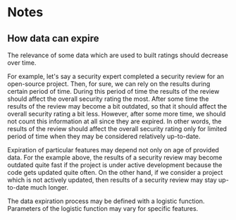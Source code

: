 # Notes

## How data can expire

The relevance of some data which are used to built ratings should decrease over time.

For example, let's say a security expert completed a security review for an open-source project.
Then, for sure, we can rely on the results during certain period of time.
During this period of time the results of the review should affect the overall security rating the most.
After some time the results of the review may become a bit outdated,
so that it should affect the overall security rating a bit less.
However, after some more time, we should not count this information at all since they are expired.
In other words, the results of the review should affect the overall security rating only for limited period of time
when they may be considered relatively up-to-date.

Expiration of particular features may depend not only on age of provided data.
For the example above, the results of a security review may become outdated quite fast
if the project is under active development because the code gets updated quite often.
On the other hand, if we consider a project which is not actively updated,
then results of a security review may stay up-to-date much longer.

The data expiration process may be defined with a logistic function.
Parameters of the logistic function may vary for specific features.
